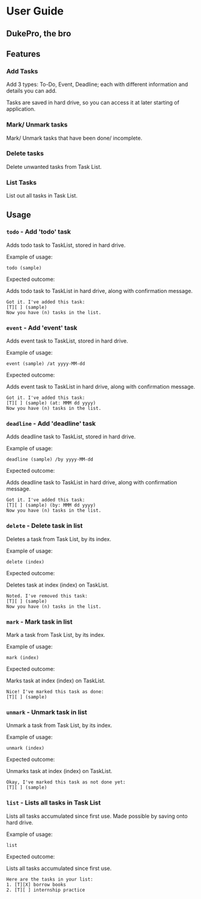 # User Guide
## DukePro, the bro
## Features 

### Add Tasks

Add 3 types: To-Do, Event, Deadline; each with different information and details you can add. 

Tasks are saved in hard drive, so you can access it at later starting of application.

### Mark/ Unmark tasks

Mark/ Unmark tasks that have been done/ incomplete.

### Delete tasks

Delete unwanted tasks from Task List.

### List Tasks

List out all tasks in Task List.

## Usage

### `todo` - Add 'todo' task

Adds todo task to TaskList, stored in hard drive.

Example of usage: 

`todo (sample)`

Expected outcome:

Adds todo task to TaskList in hard drive, along with confirmation message.

```
Got it. I've added this task:
[T][ ] (sample)
Now you have (n) tasks in the list.
```


### `event` - Add 'event' task

Adds event task to TaskList, stored in hard drive.

Example of usage:

`event (sample) /at yyyy-MM-dd`

Expected outcome:

Adds event task to TaskList in hard drive, along with confirmation message.

```
Got it. I've added this task:
[T][ ] (sample) (at: MMM dd yyyy)
Now you have (n) tasks in the list.
```


### `deadline` - Add 'deadline' task

Adds deadline task to TaskList, stored in hard drive.

Example of usage:

`deadline (sample) /by yyyy-MM-dd`

Expected outcome:

Adds deadline task to TaskList in hard drive, along with confirmation message.

```
Got it. I've added this task:
[T][ ] (sample) (by: MMM dd yyyy)
Now you have (n) tasks in the list.
```

### `delete` - Delete task in list

Deletes a task from Task List, by its index.

Example of usage:

`delete (index)`

Expected outcome:

Deletes task at index (index) on TaskList.
```
Noted. I've removed this task:
[T][ ] (sample)
Now you have (n) tasks in the list.
```

### `mark` - Mark task in list

Mark a task from Task List, by its index.

Example of usage:

`mark (index)`

Expected outcome:

Marks task at index (index) on TaskList.
```
Nice! I've marked this task as done:
[T][ ] (sample)
```

### `unmark` - Unmark task in list

Unmark a task from Task List, by its index.

Example of usage:

`unmark (index)`

Expected outcome:

Unmarks task at index (index) on TaskList.
```
Okay, I've marked this task as not done yet:
[T][ ] (sample)
```


### `list` - Lists all tasks in Task List

Lists all tasks accumulated since first use. Made possible by saving onto hard drive.

Example of usage:

`list`

Expected outcome:

Lists all tasks accumulated since first use.
```
Here are the tasks in your list:
1. [T][X] borrow books
2. [T][ ] internship practice
```